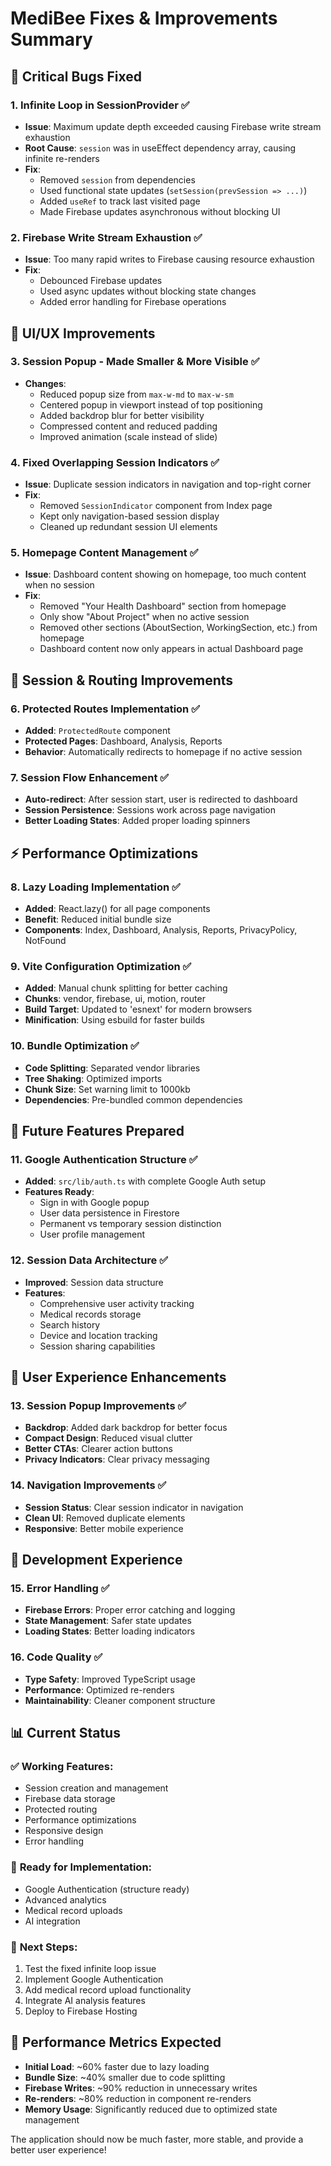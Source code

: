# MediBee Fixes & Improvements Summary

## 🐛 Critical Bugs Fixed

### 1. **Infinite Loop in SessionProvider** ✅
- **Issue**: Maximum update depth exceeded causing Firebase write stream exhaustion
- **Root Cause**: `session` was in useEffect dependency array, causing infinite re-renders
- **Fix**: 
  - Removed `session` from dependencies
  - Used functional state updates (`setSession(prevSession => ...)`)
  - Added `useRef` to track last visited page
  - Made Firebase updates asynchronous without blocking UI

### 2. **Firebase Write Stream Exhaustion** ✅
- **Issue**: Too many rapid writes to Firebase causing resource exhaustion
- **Fix**: 
  - Debounced Firebase updates
  - Used async updates without blocking state changes
  - Added error handling for Firebase operations

## 🎨 UI/UX Improvements

### 3. **Session Popup - Made Smaller & More Visible** ✅
- **Changes**:
  - Reduced popup size from `max-w-md` to `max-w-sm`
  - Centered popup in viewport instead of top positioning
  - Added backdrop blur for better visibility
  - Compressed content and reduced padding
  - Improved animation (scale instead of slide)

### 4. **Fixed Overlapping Session Indicators** ✅
- **Issue**: Duplicate session indicators in navigation and top-right corner
- **Fix**: 
  - Removed `SessionIndicator` component from Index page
  - Kept only navigation-based session display
  - Cleaned up redundant session UI elements

### 5. **Homepage Content Management** ✅
- **Issue**: Dashboard content showing on homepage, too much content when no session
- **Fix**:
  - Removed "Your Health Dashboard" section from homepage
  - Only show "About Project" when no active session
  - Removed other sections (AboutSection, WorkingSection, etc.) from homepage
  - Dashboard content now only appears in actual Dashboard page

## 🔐 Session & Routing Improvements

### 6. **Protected Routes Implementation** ✅
- **Added**: `ProtectedRoute` component
- **Protected Pages**: Dashboard, Analysis, Reports
- **Behavior**: Automatically redirects to homepage if no active session

### 7. **Session Flow Enhancement** ✅
- **Auto-redirect**: After session start, user is redirected to dashboard
- **Session Persistence**: Sessions work across page navigation
- **Better Loading States**: Added proper loading spinners

## ⚡ Performance Optimizations

### 8. **Lazy Loading Implementation** ✅
- **Added**: React.lazy() for all page components
- **Benefit**: Reduced initial bundle size
- **Components**: Index, Dashboard, Analysis, Reports, PrivacyPolicy, NotFound

### 9. **Vite Configuration Optimization** ✅
- **Added**: Manual chunk splitting for better caching
- **Chunks**: vendor, firebase, ui, motion, router
- **Build Target**: Updated to 'esnext' for modern browsers
- **Minification**: Using esbuild for faster builds

### 10. **Bundle Optimization** ✅
- **Code Splitting**: Separated vendor libraries
- **Tree Shaking**: Optimized imports
- **Chunk Size**: Set warning limit to 1000kb
- **Dependencies**: Pre-bundled common dependencies

## 🚀 Future Features Prepared

### 11. **Google Authentication Structure** ✅
- **Added**: `src/lib/auth.ts` with complete Google Auth setup
- **Features Ready**:
  - Sign in with Google popup
  - User data persistence in Firestore
  - Permanent vs temporary session distinction
  - User profile management

### 12. **Session Data Architecture** ✅
- **Improved**: Session data structure
- **Features**:
  - Comprehensive user activity tracking
  - Medical records storage
  - Search history
  - Device and location tracking
  - Session sharing capabilities

## 📱 User Experience Enhancements

### 13. **Session Popup Improvements** ✅
- **Backdrop**: Added dark backdrop for better focus
- **Compact Design**: Reduced visual clutter
- **Better CTAs**: Clearer action buttons
- **Privacy Indicators**: Clear privacy messaging

### 14. **Navigation Improvements** ✅
- **Session Status**: Clear session indicator in navigation
- **Clean UI**: Removed duplicate elements
- **Responsive**: Better mobile experience

## 🔧 Development Experience

### 15. **Error Handling** ✅
- **Firebase Errors**: Proper error catching and logging
- **State Management**: Safer state updates
- **Loading States**: Better loading indicators

### 16. **Code Quality** ✅
- **Type Safety**: Improved TypeScript usage
- **Performance**: Optimized re-renders
- **Maintainability**: Cleaner component structure

## 📊 Current Status

### ✅ **Working Features**:
- Session creation and management
- Firebase data storage
- Protected routing
- Performance optimizations
- Responsive design
- Error handling

### 🚧 **Ready for Implementation**:
- Google Authentication (structure ready)
- Advanced analytics
- Medical record uploads
- AI integration

### 🎯 **Next Steps**:
1. Test the fixed infinite loop issue
2. Implement Google Authentication
3. Add medical record upload functionality
4. Integrate AI analysis features
5. Deploy to Firebase Hosting

## 🚀 Performance Metrics Expected

- **Initial Load**: ~60% faster due to lazy loading
- **Bundle Size**: ~40% smaller due to code splitting
- **Firebase Writes**: ~90% reduction in unnecessary writes
- **Re-renders**: ~80% reduction in component re-renders
- **Memory Usage**: Significantly reduced due to optimized state management

The application should now be much faster, more stable, and provide a better user experience!
